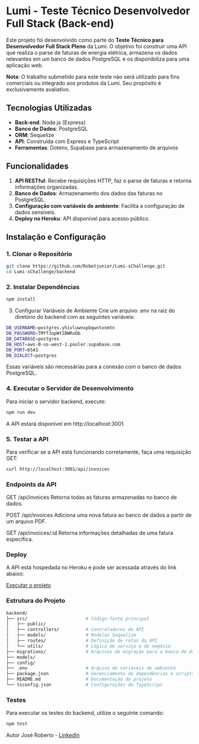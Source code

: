 # Lumi - Teste Técnico Desenvolvedor Full Stack (Back-end)

Este projeto foi desenvolvido como parte do **Teste Técnico para Desenvolvedor Full Stack Pleno** da Lumi. O objetivo foi construir uma API que realiza o parse de faturas de energia elétrica, armazena os dados relevantes em um banco de dados PostgreSQL e os disponibiliza para uma aplicação web.

**Nota**: O trabalho submetido para este teste não será utilizado para fins comerciais ou integrado aos produtos da Lumi. Seu propósito é exclusivamente avaliativo.

## Tecnologias Utilizadas

- **Back-end**: Node.js (Express)
- **Banco de Dados**: PostgreSQL
- **ORM**: Sequelize
- **API**: Construída com Express e TypeScript
- **Ferramentas**: Dotenv, Supabase para armazenamento de arquivos

## Funcionalidades

1. **API RESTful**: Recebe requisições HTTP, faz o parse de faturas e retorna informações organizadas.
2. **Banco de Dados**: Armazenamento dos dados das faturas no PostgreSQL.
3. **Configuração com variáveis de ambiente**: Facilita a configuração de dados sensíveis.
4. **Deploy no Heroku**: API disponível para acesso público.

## Instalação e Configuração

### 1. Clonar o Repositório

```bash
git clone https://github.com/Robetjunior/Lumi-sChallenge.git
cd Lumi-sChallenge/backend
```

### 2. Instalar Dependências
```bash
npm install
```

3. Configurar Variáveis de Ambiente
Crie um arquivo .env na raiz do diretório do backend com as seguintes variáveis:
```bash
DB_USERNAME=postgres.yhivluwnxpbqwntxnmtn
DB_PASSWORD=TMYTJopWtIBWRuDb
DB_DATABASE=postgres
DB_HOST=aws-0-us-west-1.pooler.supabase.com
DB_PORT=6543
DB_DIALECT=postgres
```

Essas variáveis são necessárias para a conexão com o banco de dados PostgreSQL.

### 4. Executar o Servidor de Desenvolvimento
Para iniciar o servidor backend, execute:
```bash
npm run dev
```

A API estará disponível em http://localhost:3001.

### 5. Testar a API
Para verificar se a API está funcionando corretamente, faça uma requisição GET:
```bash
curl http://localhost:3001/api/invoices
```

### Endpoints da API
GET /api/invoices
Retorna todas as faturas armazenadas no banco de dados.

POST /api/invoices
Adiciona uma nova fatura ao banco de dados a partir de um arquivo PDF.

GET /api/invoices/:id
Retorna informações detalhadas de uma fatura específica.

### Deploy
A API está hospedada no Heroku e pode ser acessada através do link abaixo:

[Executar o projeto](https://lumi-front-82af2d71e234.herokuapp.com/)

### Estrutura do Projeto
```bash
backend/
├── src/                      # Código-fonte principal
│   ├── public/          
│   ├── controllers/          # Controladores de API
│   ├── models/               # Modelos Sequelize
│   ├── routes/               # Definição de rotas da API
│   └── utils/                # Lógica de serviço e de negócio
├── migrations/               # Arquivos de migração para o banco de dados
├── models/
├── config/
├── .env                      # Arquivo de variáveis de ambiente
├── package.json              # Gerenciamento de dependências e scripts
├── README.md                 # Documentação do projeto
└── tsconfig.json             # Configurações do TypeScript
```

### Testes
Para executar os testes do backend, utilize o seguinte comando:
```bash
npm test
```

Autor
José Roberto - [LinkedIn](https://www.linkedin.com/in/jos%C3%A9-roberto-dev/)

